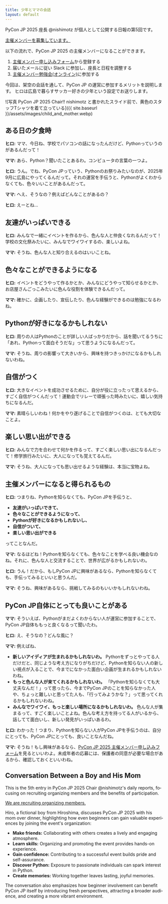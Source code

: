 ```yaml
---
title: 少年とママの会話
layout: default
---
```


PyCon JP 2025 座長 @nishimotz が個人として公開する日報の第5回です。

[主催メンバーを募集しています。](https://pyconjp.blogspot.com/2024/12/call-for-organizing-members-ja.html)

以下の流れで、PyCon JP 2025 の主催メンバーになることができます。

1. [主催メンバー申し込みフォーム](https://forms.gle/7irqYKhZVj7AY7LfA)から登録する
2. 届いたメールに従い Slack に参加し、座長と日程を調整する
3. [主催メンバー勉強会(オンライン)](/2024/12/07/onboarding-study.html)に参加する

今回は、架空の会話を通して、PyCon JP の運営に参加するメリットを説明します。
ヒロは広島で暮らすサッカー好きの少年という設定でお送りします。

<div class="image-center">
![写真 PyCon JP 2025 Chair!! nishimotz と書かれたスライド前で、黄色のスタッフTシャツを着て立っている]({{ site.baseurl }}/assets/images/child_and_mother.webp)
</div>

## ある日の夕食時

**ヒロ:** ママ、今日ね、学校でパソコンの話になったんだけど、Pythonっていうのがあるんだって！  

**ママ:** あら、Python？聞いたことあるわ。コンピュータの言葉の一つよ。  

**ヒロ:** うん。でね、PyCon JPっていう、Pythonのお祭りみたいなのが、2025年9月に広島にやってくるんだって。それの運営を手伝うと、Pythonがよくわからなくても、色々いいことがあるんだって。

**ママ:** へえ、そうなの？例えばどんなことがあるの？  

**ヒロ:** えーとね…

## 友達がいっぱいできる

**ヒロ:** みんなで一緒にイベントを作るから、色んな人と仲良くなれるんだって！学校の文化祭みたいに、みんなでワイワイするの、楽しいよね。

**ママ:** そうね、色んな人と知り合えるのはいいことね。  

## 色々なことができるようになる

**ヒロ:** イベントをどうやって作るかとか、みんなにどうやって知らせるかとか、お店屋さんごっこみたいに色んな役割を体験できるんだって。

**ママ:** 確かに、企画したり、宣伝したり、色んな経験ができるのは勉強になるわね。  

## Pythonが好きになるかもしれない

**ヒロ:** 周りの人はPythonのことが詳しい人ばっかりだから、話を聞いてるうちに「あれ、Pythonって面白そうだな」って思うようになるんだって。

**ママ:** そうね、周りの影響って大きいから、興味を持つきっかけになるかもしれないわね。  

## 自信がつく

**ヒロ:** 大きなイベントを成功させるために、自分が役に立ったって思えるから、すごく自信がつくんだって！運動会でリレーで頑張った時みたいに、嬉しい気持ちになるんだ。

**ママ:** 素晴らしいわね！何かをやり遂げることで自信がつくのは、とても大切なことよ。  

## 楽しい思い出ができる

**ヒロ:** みんなで力を合わせて何かを作るって、すごく楽しい思い出になるんだって！修学旅行みたいに、大人になっても覚えてるんだ。

**ママ:** そうね、大人になっても思い出せるような経験は、本当に宝物よね。

## 主催メンバーになると得られるもの

**ヒロ:** つまりね、Pythonを知らなくても、PyCon JPを手伝うと、

* **友達がいっぱいできて、**  
* **色々なことができるようになって、**  
* **Pythonが好きになるかもしれないし、**  
* **自信がついて、**  
* **楽しい思い出ができる**

ってことなんだ。

**ママ:** なるほどね！Pythonを知らなくても、色々なことを学べる良い機会なのね。それに、色んな人と交流することで、世界が広がるかもしれないわ。

**ヒロ:** うん！だから、もしPyCon JPに興味があるなら、Pythonを知らなくても、手伝ってみるといいと思うんだ。

**ママ:** そうね、興味があるなら、挑戦してみるのもいいかもしれないわね。  

## PyCon JP自体にとっても良いことがある

**ママ:** そういえば、Pythonがまだよくわからない人が運営に参加することで、PyCon JP自体ももっと良くなるって聞いたわ。  

**ヒロ:** え、そうなの？どんな風に？  

**ママ:** 例えばね、

* **新しいアイディアが生まれるかもしれないわ。** Pythonをずっとやってる人だけだと、同じような考え方になりがちだけど、Pythonを知らない人の新しい視点が入ることで、今までになかった面白い企画が生まれるかもしれないわね。  
* **もっと色んな人が来てくれるかもしれないわ。** 「Pythonを知らなくても大丈夫なんだ！」って思ったら、今までPyCon JPのことを知らなかった人や、ちょっと難しいと思ってた人も、「行ってみようかな？」って思ってくれるかもしれないわね。  
* **みんなでワイワイ、もっと楽しい場所になるかもしれないわ。** 色んな人が集まるって、すごく楽しいことよね。色んな考え方を持ってる人がいるから、話してて面白いし、新しい発見がいっぱいあるわ。

**ヒロ:** わかった！つまり、Pythonを知らない人がPyCon JPを手伝うのは、自分にとっても、PyCon JPにとっても、良いことなんだね。

**ママ:** そうね！もし興味があるなら、[PyCon JP 2025 主催メンバー申し込みフォーム](https://forms.gle/7irqYKhZVj7AY7LfA)を見るといいわよ。未成年者の応募には、保護者の同意が必要な場合があるから、確認しておくといいわね。

<section lang="en" class="my-5 md:my-8 lg:my-10" aria-labelledby="conversation-between-a-boy-and-his-mom">

## Conversation Between a Boy and His Mom

This is the 5th entry in PyCon JP 2025 Chair @nishimotz's daily reports, focusing on recruiting organizing members and the benefits of participation.

[We are recruiting organizing members.](https://forms.gle/7irqYKhZVj7AY7LfA)

Hiro, a fictional boy from Hiroshima, discusses PyCon JP 2025 with his mom over dinner, highlighting how even beginners can gain valuable experiences by joining the event's organization:

- **Make friends:** Collaborating with others creates a lively and engaging atmosphere.  
- **Learn skills:** Organizing and promoting the event provides hands-on experience.  
- **Gain confidence:** Contributing to a successful event builds pride and self-assurance.  
- **Discover Python:** Exposure to passionate individuals can spark interest in Python.  
- **Create memories:** Working together leaves lasting, joyful memories.

The conversation also emphasizes how beginner involvement can benefit PyCon JP itself by introducing fresh perspectives, attracting a broader audience, and creating a more vibrant environment.
</section>
